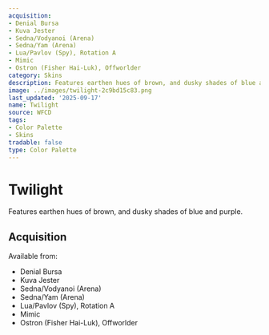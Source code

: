 ```yaml
---
acquisition:
- Denial Bursa
- Kuva Jester
- Sedna/Vodyanoi (Arena)
- Sedna/Yam (Arena)
- Lua/Pavlov (Spy), Rotation A
- Mimic
- Ostron (Fisher Hai-Luk), Offworlder
category: Skins
description: Features earthen hues of brown, and dusky shades of blue and purple.
image: ../images/twilight-2c9bd15c83.png
last_updated: '2025-09-17'
name: Twilight
source: WFCD
tags:
- Color Palette
- Skins
tradable: false
type: Color Palette
---
```


# Twilight

Features earthen hues of brown, and dusky shades of blue and purple.

## Acquisition

Available from:
- Denial Bursa
- Kuva Jester
- Sedna/Vodyanoi (Arena)
- Sedna/Yam (Arena)
- Lua/Pavlov (Spy), Rotation A
- Mimic
- Ostron (Fisher Hai-Luk), Offworlder

